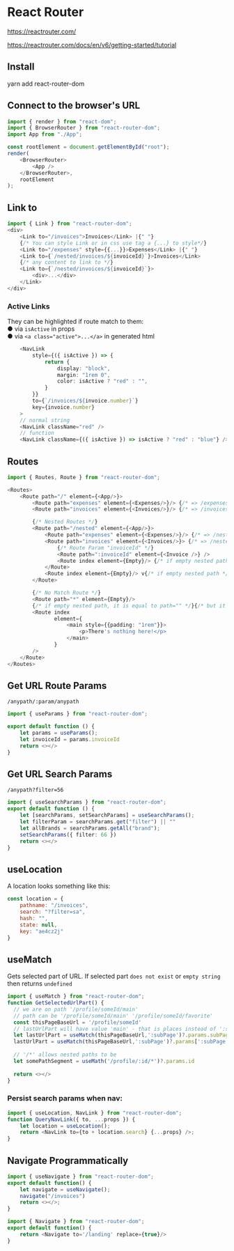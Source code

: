 

# React Router
https://reactrouter.com/

https://reactrouter.com/docs/en/v6/getting-started/tutorial

## Install
yarn add react-router-dom

## Connect to the browser's URL
```typescript jsx
import { render } from "react-dom";
import { BrowserRouter } from "react-router-dom";
import App from "./App";

const rootElement = document.getElementById("root");
render(
    <BrowserRouter>
        <App />
    </BrowserRouter>,
    rootElement
);
```

## Link to
```typescript jsx
import { Link } from "react-router-dom";
<div>
    <Link to="/invoices">Invoices</Link> |{" "}
    {/* You can style Link or in css use tag a {...} to style*/}
    <Link to="/expenses" style={{...}}>Expenses</Link> |{" "}
    <Link to={`/nested/invoices/${invoiceId}`}>Invoices</Link>
    {/* any content to link to */}
    <Link to={`/nested/invoices/${invoiceId}`}>
        <div>...</div>
    </Link>
</div>
```

### Active Links
They can be highlighted if route match to them:<br>
● via `isActive` in props<br>
● via `<a class="active">...</a>` in generated html<br>
```typescript jsx
    <NavLink
        style={({ isActive }) => {
            return {
                display: "block",
                margin: "1rem 0",
                color: isActive ? "red" : "",
            }
        }}
        to={`/invoices/${invoice.number}`}
        key={invoice.number}
    >
    // normal string
    <NavLink className="red" />
    // function
    <NavLink className={({ isActive }) => isActive ? "red" : "blue"} />
```

## Routes

```typescript jsx
import { Routes, Route } from "react-router-dom";

<Routes>
    <Route path="/" element={<App/>}>
        <Route path="expenses" element={<Expenses/>}/> {/* => /expenses */}
        <Route path="invoices" element={<Invoices/>}/> {/* => /invoices */}

        {/* Nested Routes */}
        <Route path="/nested" element={<App/>}>
            <Route path="expenses" element={<Expenses/>}/> {/* => /nested/expenses */}
            <Route path="invoices" element={<Invoices/>}> {/* => /nested/invoices */}
                {/* Route Param "invoiceId" */}
                <Route path=":invoiceId" element={<Invoice />} />
                <Route index element={Empty}/> {/* if empty nested path */}
            </Route>
            <Route index element={Empty}/> v{/* if empty nested path */}
        </Route>

        {/* No Match Route */}
        <Route path="*" element={Empty}/>
        {/* if empty nested path, it is equal to path="" */}{/* but it is not exactly */}
        <Route index
               element={
                   <main style={{padding: "1rem"}}>
                       <p>There's nothing here!</p>
                   </main>
               }
        />
    </Route>
</Routes>
```

## Get URL Route Params
```/anypath/:param/anypath```
```typescript jsx
import { useParams } from "react-router-dom";

export default function () {
    let params = useParams();
    let invoiceId = params.invoiceId
    return <></>
}
```

## Get URL Search Params
```/anypath?filter=56```
```typescript jsx
import { useSearchParams } from "react-router-dom";
export default function () {
    let [searchParams, setSearchParams] = useSearchParams();
    let filterParam = searchParams.get("filter") || ""
    let allBrands = searchParams.getAll("brand");
    setSearchParams({ filter: 66 })
    return <></>
}
```

## useLocation
A location looks something like this:
```js
const location = {
    pathname: "/invoices",
    search: "?filter=sa",
    hash: "",
    state: null,
    key: "ae4cz2j"
}
```

## useMatch
Gets selected part of URL.
If selected part ```does not exist``` or ```empty string``` then returns ```undefined```
```typescript jsx
import { useMatch } from "react-router-dom";
function GetSelectedUrlPart() {
  // we are on path '/profile/someId/main'
  // path can be '/profile/someId/main' '/profile/someId/favorite'
  const thisPageBaseUrl = '/profile/someId'
  // lastUrlPart will have value 'main' - that is places instead of ':subPage' selector
  let lastUrlPart = useMatch(thisPageBaseUrl,':subPage')?.params.subPage
  lastUrlPart = useMatch(thisPageBaseUrl,':subPage')?.params[':subPage'.slice(1)]
  
  // '/*' allows nested paths to be
  let somePathSegment = useMath('/profile/:id/*')?.params.id
  
  return <></>
}
```


### Persist search params when nav:
```typescript jsx
import { useLocation, NavLink } from "react-router-dom";
function QueryNavLink({ to, ...props }) {
    let location = useLocation();
    return <NavLink to={to + location.search} {...props} />;
}
```

## Navigate Programmatically
```typescript jsx
import { useNavigate } from "react-router-dom";
export default function() {
    let navigate = useNavigate();
    navigate("/invoices")
    return <></>;
}
```
```typescript jsx
import { Navigate } from "react-router-dom";
export default function() {
    return <Navigate to='/landing' replace={true}/>
}
```
